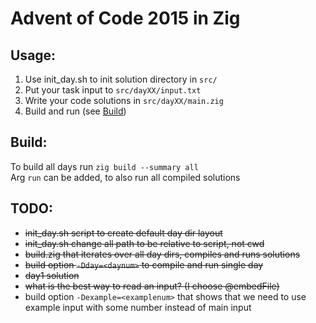 # Advent of Code 2015 in Zig

## Usage:
1. Use init_day.sh to init solution directory in `src/`
2. Put your task input to `src/dayXX/input.txt`
3. Write your code solutions in `src/dayXX/main.zig`
4. Build and run (see [Build](#build))

## Build:
To build all days run ```zig build --summary all```  
Arg `run` can be added, to also run all compiled solutions

## TODO:

- ~~init_day.sh script to create default day dir layout~~
- ~~init_day.sh change all path to be relative to script, not cwd~~
- ~~build.zig that iterates over all day dirs, compiles and runs solutions~~
- ~~build option `-Dday=<daynum>` to compile and run single day~~
- ~~day1 solution~~
- ~~what is the best way to read an input? (I choose @embedFile)~~
- build option `-Dexample=<examplenum>` that shows that we need to use example input with some number instead of main input
